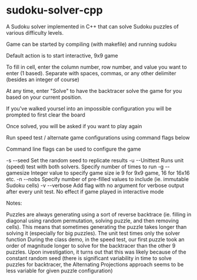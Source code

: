 # sudoku-solver-cpp
A Sudoku solver implemented in C++ that can solve Sudoku puzzles of various difficulty levels.

Game can be started by compiling (with makefile) and running sudoku

Default action is to start interactive, 9x9 game

To fill in cell, enter the column number, row number, and value you want to enter (1 based). Separate with spaces, commas, or any other delimiter (besides an integer of course)

At any time, enter "Solve" to have the backtracer solve the game for you based on your current position.

If you've walked yoursel into an impossible configuration you will be prompted to first clear the board

Once solved, you will be asked if you want to play again

Run speed test / alternate game configurations using command flags below

Command line flags can be used to configure the game

-s --seed Set the random seed to replicate results -u --Unittest Runs unit (speed) test with both solvers. Specify number of times to run -g --gamesize Integer value to specify game size ie 9 for 9x9 game, 16 for 16x16 etc. -n --nobs Specify number of pre-filled values to include (ie. immutable Sudoku cells) -v --verbose Add flag with no argument for verbose output after every unit test. No effect if game played in interactive mode

Notes:

Puzzles are always generating using a sort of reverse backtrace (ie. filling in diagonal using random permutation, solving puzzle, and then removing cells). This means that sometimes generating the puzzle takes longer than solving it (especially for big puzzles). The unit test times only the solver function
During the class demo, in the speed test, our first puzzle took an order of magnitude longer to solve for the backtracer than the other 9 puzzles. Upon investigation, it turns out that this was likely because of the constant random seed (there is significant variability in time to solve puzzles for backtracer, the Alternating Projections approach seems to be less variable for given puzzle configuration)
